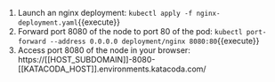 1. Launch an nginx deployment:
   `kubectl apply -f nginx-deployment.yaml`{{execute}}
1. Forward port 8080 of the node to port 80 of the pod:
   `kubectl port-forward --address 0.0.0.0 deployment/nginx 8080:80`{{execute}}
1. Access port 8080 of the node in your browser: https://[[HOST_SUBDOMAIN]]-8080-[[KATACODA_HOST]].environments.katacoda.com/
